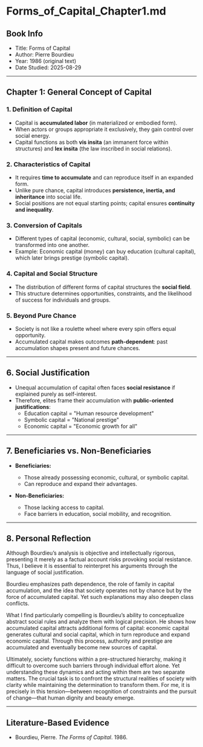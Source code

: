 # Forms_of_Capital_Chapter1.md

## Book Info
- Title: Forms of Capital  
- Author: Pierre Bourdieu  
- Year: 1986 (original text)  
- Date Studied: 2025-08-29  

---

## Chapter 1: General Concept of Capital

### 1. Definition of Capital
- Capital is **accumulated labor** (in materialized or embodied form).  
- When actors or groups appropriate it exclusively, they gain control over social energy.  
- Capital functions as both **vis insita** (an immanent force within structures) and **lex insita** (the law inscribed in social relations).  

### 2. Characteristics of Capital
- It requires **time to accumulate** and can reproduce itself in an expanded form.  
- Unlike pure chance, capital introduces **persistence, inertia, and inheritance** into social life.  
- Social positions are not equal starting points; capital ensures **continuity and inequality**.  

### 3. Conversion of Capitals
- Different types of capital (economic, cultural, social, symbolic) can be transformed into one another.  
- Example: Economic capital (money) can buy education (cultural capital), which later brings prestige (symbolic capital).  

### 4. Capital and Social Structure
- The distribution of different forms of capital structures the **social field**.  
- This structure determines opportunities, constraints, and the likelihood of success for individuals and groups.  

### 5. Beyond Pure Chance
- Society is not like a roulette wheel where every spin offers equal opportunity.  
- Accumulated capital makes outcomes **path-dependent**: past accumulation shapes present and future chances.  

---

## 6. Social Justification
- Unequal accumulation of capital often faces **social resistance** if explained purely as self-interest.  
- Therefore, elites frame their accumulation with **public-oriented justifications**:
  - Education capital = "Human resource development"  
  - Symbolic capital = "National prestige"  
  - Economic capital = "Economic growth for all"  

---

## 7. Beneficiaries vs. Non-Beneficiaries
- **Beneficiaries:**  
  - Those already possessing economic, cultural, or symbolic capital.  
  - Can reproduce and expand their advantages.  

- **Non-Beneficiaries:**  
  - Those lacking access to capital.  
  - Face barriers in education, social mobility, and recognition.  

---

## 8. Personal Reflection
Although Bourdieu’s analysis is objective and intellectually rigorous, presenting it merely as a factual account risks provoking social resistance. Thus, I believe it is essential to reinterpret his arguments through the language of social justification.

Bourdieu emphasizes path dependence, the role of family in capital accumulation, and the idea that society operates not by chance but by the force of accumulated capital. Yet such explanations may also deepen class conflicts.

What I find particularly compelling is Bourdieu’s ability to conceptualize abstract social rules and analyze them with logical precision. He shows how accumulated capital attracts additional forms of capital: economic capital generates cultural and social capital, which in turn reproduce and expand economic capital. Through this process, authority and prestige are accumulated and eventually become new sources of capital.

Ultimately, society functions within a pre-structured hierarchy, making it difficult to overcome such barriers through individual effort alone. Yet understanding these dynamics and acting within them are two separate matters. The crucial task is to confront the structural realities of society with clarity while maintaining the determination to transform them. For me, it is precisely in this tension—between recognition of constraints and the pursuit of change—that human dignity and beauty emerge. 

---

## Literature-Based Evidence
- Bourdieu, Pierre. *The Forms of Capital*. 1986.  
